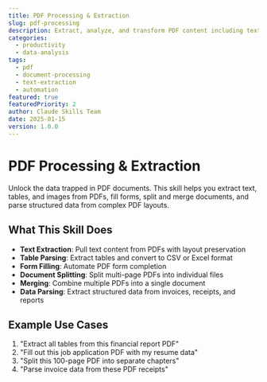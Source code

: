 ```yaml
---
title: PDF Processing & Extraction
slug: pdf-processing
description: Extract, analyze, and transform PDF content including text extraction, form filling, document splitting, and intelligent data parsing.
categories:
  - productivity
  - data-analysis
tags:
  - pdf
  - document-processing
  - text-extraction
  - automation
featured: true
featuredPriority: 2
author: Claude Skills Team
date: 2025-01-15
version: 1.0.0
---
```


# PDF Processing & Extraction

Unlock the data trapped in PDF documents. This skill helps you extract text, tables, and images from PDFs, fill forms, split and merge documents, and parse structured data from complex PDF layouts.

## What This Skill Does

- **Text Extraction**: Pull text content from PDFs with layout preservation
- **Table Parsing**: Extract tables and convert to CSV or Excel format
- **Form Filling**: Automate PDF form completion
- **Document Splitting**: Split multi-page PDFs into individual files
- **Merging**: Combine multiple PDFs into a single document
- **Data Parsing**: Extract structured data from invoices, receipts, and reports

## Example Use Cases

1. "Extract all tables from this financial report PDF"
2. "Fill out this job application PDF with my resume data"
3. "Split this 100-page PDF into separate chapters"
4. "Parse invoice data from these PDF receipts"
